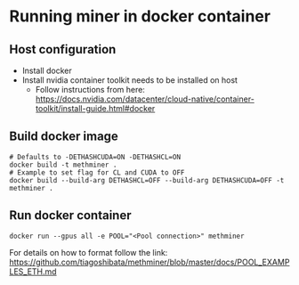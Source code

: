 # Running miner in docker container

## Host configuration

- Install docker
- Install nvidia container toolkit needs to be installed on host
  - Follow instructions from here: https://docs.nvidia.com/datacenter/cloud-native/container-toolkit/install-guide.html#docker


## Build docker image
```shell
# Defaults to -DETHASHCUDA=ON -DETHASHCL=ON
docker build -t methminer .
# Example to set flag for CL and CUDA to OFF
docker build --build-arg DETHASHCL=OFF --build-arg DETHASHCUDA=OFF -t methminer .
``` 

## Run docker container  
```shell
docker run --gpus all -e POOL="<Pool connection>" methminer

``` 
For details on how to format <Pool connection> follow the link: 
    https://github.com/tiagoshibata/methminer/blob/master/docs/POOL_EXAMPLES_ETH.md
